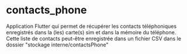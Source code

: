# contacts_phone

Application Flutter qui permet de récupérer les contacts téléphoniques enregistrés dans la (les) carte(s) sim et dans la mémoire du téléphone.
Cette liste de contacts peut-être enregistrée dans un fichier CSV dans le dossier "stockage interne/contactsPhone"
